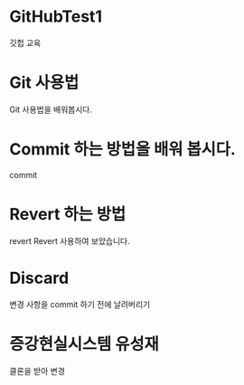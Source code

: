 # GitHubTest1
깃헙 교육

# Git 사용법
Git 사용법을 배워봅시다.

# Commit 하는 방법을 배워 봅시다.
commit 

# Revert 하는 방법
revert
Revert 사용하여 보았습니다.

# Discard

변경 사항을 commit 하기 전에 날려버리기 

# 증강현실시스템 유성재
클론을 받아 변경
